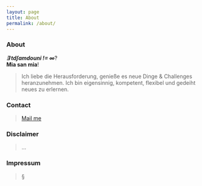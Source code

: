 ```yaml
---
layout: page
title: About
permalink: /about/
---
```


### About

***&exist; td&int;amdouni != &infin;***?  
**Mia san mia**!

> Ich liebe die Herausforderung, genieße es neue Dinge & Challenges heranzunehmen. Ich bin eigensinnig, kompetent, flexibel und gedeiht neues zu erlernen.

### Contact

> [Mail me](mailto:itdamdouni@gmail.com)

### Disclaimer 

> ...

### Impressum

> &sect;
